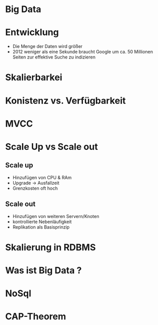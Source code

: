 # Big Data

# Entwicklung 

- Die Menge der Daten wird größer
- 2012 weniger als eine Sekunde braucht Google um ca. 50 Millionen Seiten zur effektive Suche zu indizieren

# Skalierbarkei


# Konistenz vs. Verfügbarkeit

# MVCC

# Scale Up vs Scale out
Scale up              
----------------- 
- Hinzufügen von CPU & RAm           
- Upgrade -> Ausfallzeit                    
- Grenzkosten oft hoch               

Scale out
-----------------
- Hinzufügen von weiteren Servern/Knoten
- kontrollierte Nebenläufigkeit    
- Replikation als Basisprinzip 
# Skalierung in RDBMS

# Was ist Big Data ?

# NoSql

# CAP-Theorem

